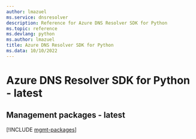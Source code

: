 ```yaml
---
author: lmazuel
ms.service: dnsresolver
description: Reference for Azure DNS Resolver SDK for Python
ms.topic: reference
ms.devlang: python
ms.author: lmazuel
title: Azure DNS Resolver SDK for Python
ms.data: 10/10/2022
---
```

# Azure DNS Resolver SDK for Python - latest

## Management packages - latest
[!INCLUDE [mgmt-packages](dns-resolver-mgmt-index.md)]